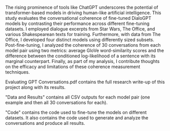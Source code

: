 The rising prominence of tools like ChatGPT underscores the potential of transformer-based models in driving human-like artificial intelligence. This study evaluates the conversational coherence of fine-tuned DialoGPT models by contrasting their performance across different fine-tuning datasets. I employed dialogue excerpts from Star Wars, The Office, and various Shakespearean texts for training. Furthermore, with data from The Office, I developed four distinct models using differently sized subsets. Post-fine-tuning, I analyzed the coherence of 30 conversations from each model pair using two metrics: average GloVe word-similarity scores and the difference between the conditioned log-likelihood of a sentence with its marginal counterpart. Finally, as part of my analysis, I contribute thoughts on the efficacy and limitations of these coherence measurement techniques.

Evaluating GPT Conversations.pdf contains the full research write-up of this project along with its results.

"Data and Results" contains all CSV outputs for each model pair (one example and then all 30 conversations for each).

"Code" contains the code used to fine-tune the models on different datasets. It also contains the code used to generate and analyze the conversations and produce all results.
